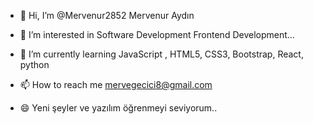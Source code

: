- 👋 Hi, I’m @Mervenur2852 Mervenur Aydın 
- 👀 I’m interested in Software Development Frontend Development...
- 🌱 I’m currently learning  JavaScript , HTML5, CSS3, Bootstrap, React, python

- 📫 How to reach me mervegecici8@gmail.com
- 😄 Yeni şeyler ve yazılım öğrenmeyi seviyorum..


<!---
Mervenur2852/Mervenur2852 is a ✨ special ✨ repository because its `README.md` (this file) appears on your GitHub profile.
You can click the Preview link to take a look at your changes.
--->
